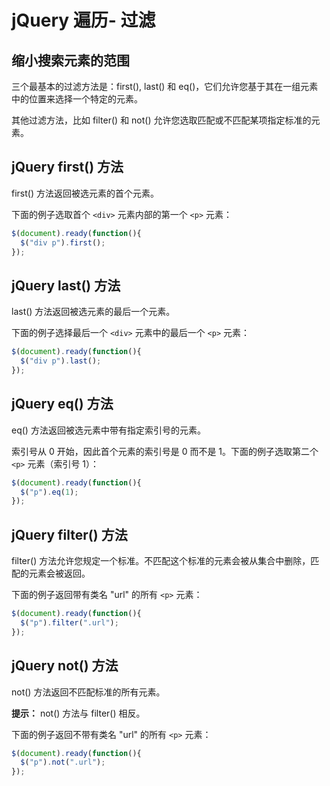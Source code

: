 # jQuery 遍历- 过滤

## 缩小搜索元素的范围

三个最基本的过滤方法是：first(), last() 和 eq()，它们允许您基于其在一组元素中的位置来选择一个特定的元素。

其他过滤方法，比如 filter() 和 not() 允许您选取匹配或不匹配某项指定标准的元素。

## jQuery first() 方法

first() 方法返回被选元素的首个元素。

下面的例子选取首个 `<div>` 元素内部的第一个 `<p>` 元素：

<!--sec data-title="实例" data-filename="jquery_first" ces-->
```javascript
$(document).ready(function(){
  $("div p").first();
});
```
<!--endsec-->

## jQuery last() 方法

last() 方法返回被选元素的最后一个元素。

下面的例子选择最后一个 `<div>` 元素中的最后一个 `<p>` 元素：

<!--sec data-title="实例" data-filename="jquery_last" ces-->
```javascript
$(document).ready(function(){
  $("div p").last();
});
```
<!--endsec-->

## jQuery eq() 方法

eq() 方法返回被选元素中带有指定索引号的元素。

索引号从 0 开始，因此首个元素的索引号是 0 而不是 1。下面的例子选取第二个 `<p>` 元素（索引号 1）：

<!--sec data-title="实例" data-filename="jquery_eq" ces-->
```javascript
$(document).ready(function(){
  $("p").eq(1);
});
```
<!--endsec-->

## jQuery filter() 方法

filter() 方法允许您规定一个标准。不匹配这个标准的元素会被从集合中删除，匹配的元素会被返回。

下面的例子返回带有类名 "url" 的所有 `<p>` 元素：

<!--sec data-title="实例" data-filename="jquery_filter" ces-->
```javascript
$(document).ready(function(){
  $("p").filter(".url");
});
```
<!--endsec-->

## jQuery not() 方法

not() 方法返回不匹配标准的所有元素。

**提示：** not() 方法与 filter() 相反。

下面的例子返回不带有类名 "url" 的所有 `<p>` 元素：

<!--sec data-title="实例" data-filename="jquery_not" ces-->
```javascript
$(document).ready(function(){
  $("p").not(".url");
});
```
<!--endsec-->